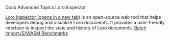 Docs
Advanced Topics
Loro Inspector

[Loro Inspector (opens in a new tab)](https://inspector.loro.dev/) is an open-source web tool that helps developers debug and visualize Loro documents. It provides a user-friendly interface to inspect the state and history of Loro documents.
[Batch Import](https://loro.dev/docs/advanced/import_batch "Batch Import")[JS/WASM Benchmarks](https://loro.dev/docs/performance "JS/WASM Benchmarks")